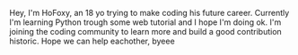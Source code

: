 Hey, I'm HoFoxy, an 18  yo  trying to make coding his future career.
Currently I'm learning Python trough some web tutorial and I hope I'm doing ok.
I'm joining the coding community to learn more and build a good contribution historic.
Hope we can help eachother, byeee
<!---
HoFoxy/HoFoxy is a ✨ special ✨ repository because its `README.md` (this file) appears on your GitHub profile.
You can click the Preview link to take a look at your changes.
--->
